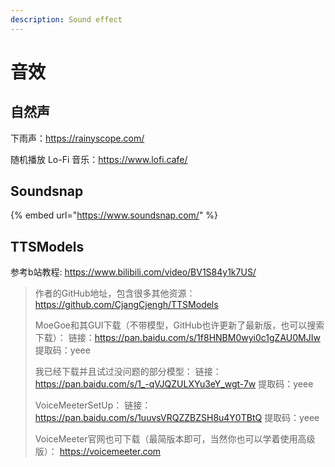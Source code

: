 ```yaml
---
description: Sound effect
---
```


# 音效

## 自然声

下雨声：https://rainyscope.com/

随机播放 Lo-Fi 音乐：https://www.lofi.cafe/

## Soundsnap

{% embed url="https://www.soundsnap.com/" %}

## TTSModels

参考b站教程: https://www.bilibili.com/video/BV1S84y1k7US/

> 作者的GitHub地址，包含很多其他资源：
> https://github.com/CjangCjengh/TTSModels
>
> MoeGoe和其GUI下载（不带模型，GitHub也许更新了最新版，也可以搜索下载）：
> 链接：https://pan.baidu.com/s/1f8HNBM0wyi0c1gZAU0MJIw 
> 提取码：yeee
>
> 我已经下载并且试过没问题的部分模型：
> 链接：https://pan.baidu.com/s/1_-qVJQZULXYu3eY_wgt-7w 
> 提取码：yeee
>
> VoiceMeeterSetUp：
> 链接：https://pan.baidu.com/s/1uuvsVRQZZBZSH8u4Y0TBtQ 
> 提取码：yeee
>
> VoiceMeeter官网也可下载（最简版本即可，当然你也可以学着使用高级版）：
> https://voicemeeter.com

